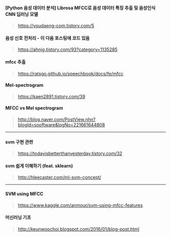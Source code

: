 #### [Python 음성 데이터 분석] Librosa MFCC로 음성 데이터 특징 추출 및 음성인식 CNN 딥러닝 모델
> https://youdaeng-com.tistory.com/5

#### 음성 신호 전처리 - 이 다음 포스팅에 코드 있음
> https://ahnjg.tistory.com/93?category=1135285

#### mfcc 추출
> https://ratsgo.github.io/speechbook/docs/fe/mfcc

#### Mel-spectrogram
> https://kaen2891.tistory.com/39

#### MFCC vs Mel spectrogram
> http://blog.naver.com/PostView.nhn?blogId=sooftware&logNo=221661644808

-----

#### svm 구현 관련
> https://todayisbetterthanyesterday.tistory.com/32

#### svm 쉽게 이해하기 (feat. sklearn)
> http://hleecaster.com/ml-svm-concept/

----

#### SVM using MFCC
> https://www.kaggle.com/anmour/svm-using-mfcc-features

#### 머신러닝 기초
> http://keunwoochoi.blogspot.com/2016/01/blog-post.html